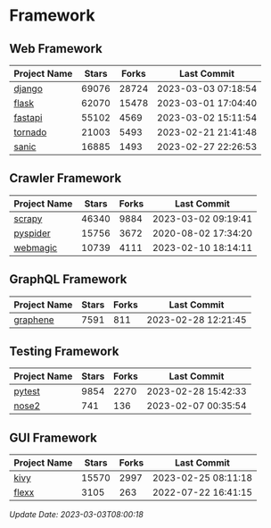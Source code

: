 # Framework

## Web Framework
| Project Name | Stars | Forks | Last Commit |
| ------------ | ----- | ----- | ----------- |
| [django](https://github.com/django/django) | 69076 | 28724 | 2023-03-03 07:18:54 |
| [flask](https://github.com/pallets/flask) | 62070 | 15478 | 2023-03-01 17:04:40 |
| [fastapi](https://github.com/tiangolo/fastapi) | 55102 | 4569 | 2023-03-02 15:11:54 |
| [tornado](https://github.com/tornadoweb/tornado) | 21003 | 5493 | 2023-02-21 21:41:48 |
| [sanic](https://github.com/sanic-org/sanic) | 16885 | 1493 | 2023-02-27 22:26:53 |

## Crawler Framework
| Project Name | Stars | Forks | Last Commit |
| ------------ | ----- | ----- | ----------- |
| [scrapy](https://github.com/scrapy/scrapy) | 46340 | 9884 | 2023-03-02 09:19:41 |
| [pyspider](https://github.com/binux/pyspider) | 15756 | 3672 | 2020-08-02 17:34:20 |
| [webmagic](https://github.com/code4craft/webmagic) | 10739 | 4111 | 2023-02-10 18:14:11 |

## GraphQL Framework
| Project Name | Stars | Forks | Last Commit |
| ------------ | ----- | ----- | ----------- |
| [graphene](https://github.com/graphql-python/graphene) | 7591 | 811 | 2023-02-28 12:21:45 |

## Testing Framework
| Project Name | Stars | Forks | Last Commit |
| ------------ | ----- | ----- | ----------- |
| [pytest](https://github.com/pytest-dev/pytest) | 9854 | 2270 | 2023-02-28 15:42:33 |
| [nose2](https://github.com/nose-devs/nose2) | 741 | 136 | 2023-02-07 00:35:54 |

## GUI Framework
| Project Name | Stars | Forks | Last Commit |
| ------------ | ----- | ----- | ----------- |
| [kivy](https://github.com/kivy/kivy) | 15570 | 2997 | 2023-02-25 08:11:18 |
| [flexx](https://github.com/flexxui/flexx) | 3105 | 263 | 2022-07-22 16:41:15 |

*Update Date: 2023-03-03T08:00:18*